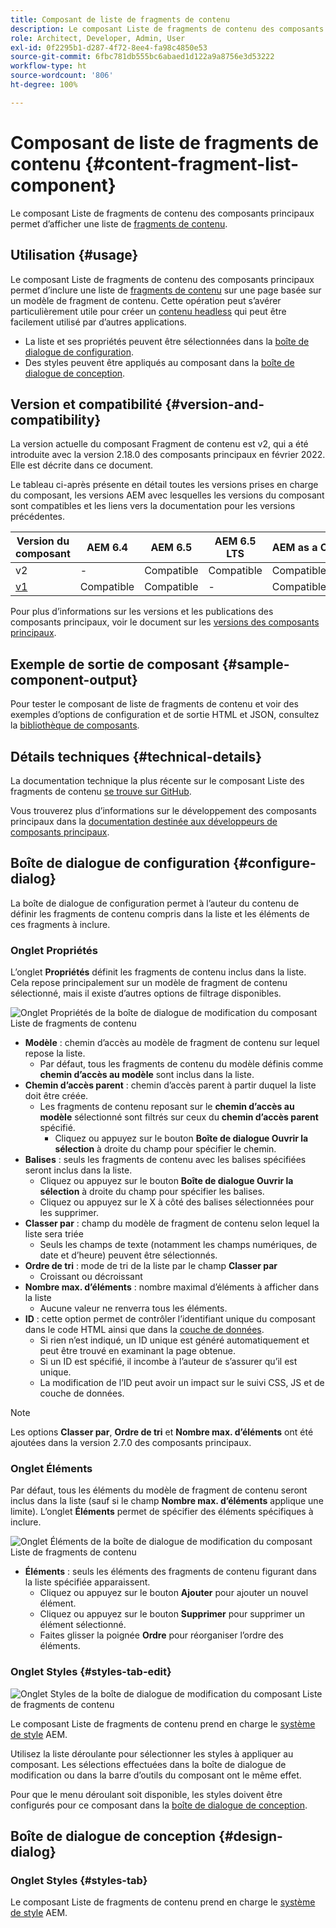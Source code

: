 ```yaml
---
title: Composant de liste de fragments de contenu
description: Le composant Liste de fragments de contenu des composants principaux permet d’afficher une liste de fragments de contenu.
role: Architect, Developer, Admin, User
exl-id: 0f2295b1-d287-4f72-8ee4-fa98c4850e53
source-git-commit: 6fbc781db555bc6abaed1d122a9a8756e3d53222
workflow-type: ht
source-wordcount: '806'
ht-degree: 100%

---
```


# Composant de liste de fragments de contenu {#content-fragment-list-component}

Le composant Liste de fragments de contenu des composants principaux permet d’afficher une liste de [fragments de contenu](https://experienceleague.adobe.com/docs/experience-manager-cloud-service/assets/content-fragments/content-fragments.html?lang=fr).

## Utilisation {#usage}

Le composant Liste de fragments de contenu des composants principaux permet d’inclure une liste de [fragments de contenu](https://experienceleague.adobe.com/docs/experience-manager-cloud-service/assets/content-fragments/content-fragments.html?lang=fr) sur une page basée sur un modèle de fragment de contenu. Cette opération peut s’avérer particulièrement utile pour créer un [contenu headless](https://helpx.adobe.com/fr/experience-manager/6-5/sites/developing/user-guide.html?topic=/experience-manager/6-5/sites/developing/morehelp/headless.ug.js) qui peut être facilement utilisé par d’autres applications.

* La liste et ses propriétés peuvent être sélectionnées dans la [boîte de dialogue de configuration](#configure-dialog).
* Des styles peuvent être appliqués au composant dans la [boîte de dialogue de conception](#design-dialog).

## Version et compatibilité {#version-and-compatibility}

La version actuelle du composant Fragment de contenu est v2, qui a été introduite avec la version 2.18.0 des composants principaux en février 2022. Elle est décrite dans ce document.

Le tableau ci-après présente en détail toutes les versions prises en charge du composant, les versions AEM avec lesquelles les versions du composant sont compatibles et les liens vers la documentation pour les versions précédentes.

| Version du composant | AEM 6.4 | AEM 6.5 | AEM 6.5 LTS | AEM as a Cloud Service |
|---|----|---|---|---|
| v2 | - | Compatible | Compatible | Compatible |
| [v1](v1/content-fragment-list.md) | Compatible | Compatible | - | Compatible |

Pour plus d’informations sur les versions et les publications des composants principaux, voir le document sur les [versions des composants principaux](/help/versions.md).

## Exemple de sortie de composant {#sample-component-output}

Pour tester le composant de liste de fragments de contenu et voir des exemples d’options de configuration et de sortie HTML et JSON, consultez la [bibliothèque de composants](https://adobe.com/go/aem_cmp_library_cflist_fr).

## Détails techniques {#technical-details}

La documentation technique la plus récente sur le composant Liste des fragments de contenu [se trouve sur GitHub](https://adobe.com/go/aem_cmp_tech_cflist_v1_fr).

Vous trouverez plus d’informations sur le développement des composants principaux dans la [documentation destinée aux développeurs de composants principaux](/help/developing/overview.md).

## Boîte de dialogue de configuration {#configure-dialog}

La boîte de dialogue de configuration permet à l’auteur du contenu de définir les fragments de contenu compris dans la liste et les éléments de ces fragments à inclure.

### Onglet Propriétés

L’onglet **Propriétés** définit les fragments de contenu inclus dans la liste. Cela repose principalement sur un modèle de fragment de contenu sélectionné, mais il existe d’autres options de filtrage disponibles.

![Onglet Propriétés de la boîte de dialogue de modification du composant Liste de fragments de contenu](/help/assets/content-fragment-list-properties.png)

* **Modèle** : chemin d’accès au modèle de fragment de contenu sur lequel repose la liste.
   * Par défaut, tous les fragments de contenu du modèle définis comme **chemin d’accès au modèle** sont inclus dans la liste.
* **Chemin d’accès parent** : chemin d’accès parent à partir duquel la liste doit être créée.
   * Les fragments de contenu reposant sur le **chemin d’accès au modèle** sélectionné sont filtrés sur ceux du **chemin d’accès parent** spécifié.
      * Cliquez ou appuyez sur le bouton **Boîte de dialogue Ouvrir la sélection** à droite du champ pour spécifier le chemin.
* **Balises** : seuls les fragments de contenu avec les balises spécifiées seront inclus dans la liste.
   * Cliquez ou appuyez sur le bouton **Boîte de dialogue Ouvrir la sélection** à droite du champ pour spécifier les balises.
   * Cliquez ou appuyez sur le X à côté des balises sélectionnées pour les supprimer.
* **Classer par** : champ du modèle de fragment de contenu selon lequel la liste sera triée
   * Seuls les champs de texte (notamment les champs numériques, de date et d’heure) peuvent être sélectionnés.
* **Ordre de tri** : mode de tri de la liste par le champ **Classer par**
   * Croissant ou décroissant
* **Nombre max. d’éléments** : nombre maximal d’éléments à afficher dans la liste
   * Aucune valeur ne renverra tous les éléments.
* **ID** : cette option permet de contrôler l’identifiant unique du composant dans le code HTML ainsi que dans la [couche de données](/help/developing/data-layer/overview.md).
   * Si rien n’est indiqué, un ID unique est généré automatiquement et peut être trouvé en examinant la page obtenue.
   * Si un ID est spécifié, il incombe à l’auteur de s’assurer qu’il est unique.
   * La modification de l’ID peut avoir un impact sur le suivi CSS, JS et de couche de données.

>[!NOTE]
>Les options **Classer par**, **Ordre de tri** et **Nombre max. d’éléments** ont été ajoutées dans la version 2.7.0 des composants principaux.

### Onglet Éléments

Par défaut, tous les éléments du modèle de fragment de contenu seront inclus dans la liste (sauf si le champ **Nombre max. d’éléments** applique une limite). L’onglet **Éléments** permet de spécifier des éléments spécifiques à inclure.

![Onglet Éléments de la boîte de dialogue de modification du composant Liste de fragments de contenu](/help/assets/content-fragment-list-elements.png)

* **Éléments** : seuls les éléments des fragments de contenu figurant dans la liste spécifiée apparaissent.
   * Cliquez ou appuyez sur le bouton **Ajouter** pour ajouter un nouvel élément.
   * Cliquez ou appuyez sur le bouton **Supprimer** pour supprimer un élément sélectionné.
   * Faites glisser la poignée **Ordre** pour réorganiser l’ordre des éléments.

### Onglet Styles {#styles-tab-edit}

![Onglet Styles de la boîte de dialogue de modification du composant Liste de fragments de contenu](/help/assets/content-fragment-list-styles.png)

Le composant Liste de fragments de contenu prend en charge le [système de style](/help/get-started/authoring.md#component-styling) AEM.

Utilisez la liste déroulante pour sélectionner les styles à appliquer au composant. Les sélections effectuées dans la boîte de dialogue de modification ou dans la barre d’outils du composant ont le même effet.

Pour que le menu déroulant soit disponible, les styles doivent être configurés pour ce composant dans la [boîte de dialogue de conception](#design-dialog).

## Boîte de dialogue de conception {#design-dialog}

### Onglet Styles {#styles-tab}

Le composant Liste de fragments de contenu prend en charge le [système de style](/help/get-started/authoring.md#component-styling) AEM.
